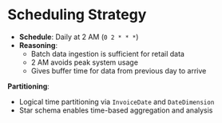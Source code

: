 # Scheduling Strategy

- **Schedule**: Daily at 2 AM (`0 2 * * *`)
- **Reasoning**:
  - Batch data ingestion is sufficient for retail data
  - 2 AM avoids peak system usage
  - Gives buffer time for data from previous day to arrive

**Partitioning**:
- Logical time partitioning via `InvoiceDate` and `DateDimension`
- Star schema enables time-based aggregation and analysis
